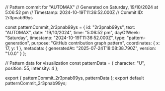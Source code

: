 // Pattern commit for "AUTOMAX"
// Generated on Saturday, 19/10/2024 at 5:06:52 pm
// Timestamp: 2024-10-19T11:36:52.000Z
// Commit ID: 2r3pnab99ys

const patternCommit_2r3pnab99ys = {
  id: "2r3pnab99ys",
  text: "AUTOMAX",
  date: "19/10/2024",
  time: "5:06:52 pm",
  dayOfWeek: "Saturday",
  timestamp: "2024-10-19T11:36:52.000Z",
  type: "pattern-generation",
  purpose: "GitHub contribution graph pattern",
  coordinates: {
    x: 17,
    y: 1
  },
  metadata: {
    generatedAt: "2025-07-24T18:08:38.790Z",
    version: "1.0.0"
  }
};

// Pattern data for visualization
const patternData = {
  character: "U",
  position: 55,
  intensity: 4
};

export { patternCommit_2r3pnab99ys, patternData };
export default patternCommit_2r3pnab99ys;
